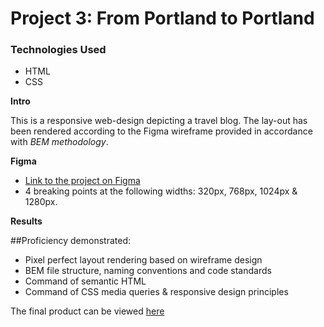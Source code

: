 # Project 3: From Portland to Portland

### Technologies Used
* HTML
* CSS

**Intro**

This is a responsive web-design depicting a travel blog.  The lay-out has been rendered according to the Figma wireframe provided in accordance with *BEM methodology*.  

**Figma**

* [Link to the project on Figma](https://www.figma.com/file/xM9rNsdK4iNcFJmDZho3Aw/Sprint-3%3A-From-Portland-to-Portland-%2F-desktop-%2B-mobile?node-id=500%3A0)
* 4 breaking points at the following widths: 320px, 768px, 1024px & 1280px. 

**Results**

##Proficiency demonstrated: 

* Pixel perfect layout rendering based on wireframe design
* BEM file structure, naming conventions and code standards
* Command of semantic HTML
* Command of CSS media queries & responsive design principles 

The final product can be viewed [here](https://rosendopili.github.io/web_project_3/)
